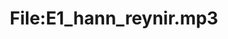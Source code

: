 ---
title: File:E1_hann_reynir.mp3
recording of: hann reynir
reading speed: slow
speaker: E
license: CC0
---